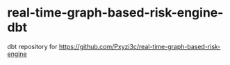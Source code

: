 # real-time-graph-based-risk-engine-dbt
dbt repository for https://github.com/Pxyzi3c/real-time-graph-based-risk-engine